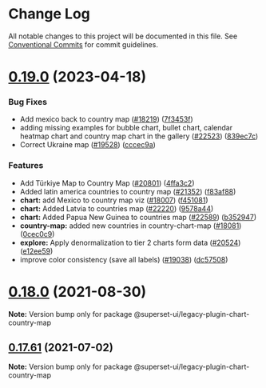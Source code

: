 # Change Log

All notable changes to this project will be documented in this file.
See [Conventional Commits](https://conventionalcommits.org) for commit guidelines.

# [0.19.0](https://github.com/apache-superset/superset-ui/compare/v2021.41.0...v0.19.0) (2023-04-18)

### Bug Fixes

- Add mexico back to country map ([#18219](https://github.com/apache-superset/superset-ui/issues/18219)) ([7f3453f](https://github.com/apache-superset/superset-ui/commit/7f3453f3ea4d5185c3a5f2c1d8738f474817600f))
- adding missing examples for bubble chart, bullet chart, calendar heatmap chart and country map chart in the gallery ([#22523](https://github.com/apache-superset/superset-ui/issues/22523)) ([839ec7c](https://github.com/apache-superset/superset-ui/commit/839ec7ceacc66c65928fd0ddead2b014db3d5563))
- Correct Ukraine map ([#19528](https://github.com/apache-superset/superset-ui/issues/19528)) ([cccec9a](https://github.com/apache-superset/superset-ui/commit/cccec9a6ab8eadea2ecaac6ee2094c8eb7d6b1f4))

### Features

- Add Türkiye Map to Country Map ([#20801](https://github.com/apache-superset/superset-ui/issues/20801)) ([4ffa3c2](https://github.com/apache-superset/superset-ui/commit/4ffa3c22d17b189a384f43a0e352b137900b10bc))
- Added latin america countries to country map ([#21352](https://github.com/apache-superset/superset-ui/issues/21352)) ([f83af88](https://github.com/apache-superset/superset-ui/commit/f83af88fc7922774b4c1a7792f0602edcb80763d))
- **chart:** add Mexico to country map viz ([#18007](https://github.com/apache-superset/superset-ui/issues/18007)) ([f451081](https://github.com/apache-superset/superset-ui/commit/f45108116673d5810c238bb911058dc8ed05b75a))
- **chart:** Added Latvia to countries map ([#22220](https://github.com/apache-superset/superset-ui/issues/22220)) ([9578a44](https://github.com/apache-superset/superset-ui/commit/9578a443ef713f01f4cc9cd3a8616b819a7a7a65))
- **chart:** Added Papua New Guinea to countries map ([#22589](https://github.com/apache-superset/superset-ui/issues/22589)) ([b352947](https://github.com/apache-superset/superset-ui/commit/b3529479ab39fcc273189bf4db4a0f1fd8b1cc0c))
- **country-map:** added new countries in country-chart-map ([#18081](https://github.com/apache-superset/superset-ui/issues/18081)) ([0cec0c9](https://github.com/apache-superset/superset-ui/commit/0cec0c9a68c9489c54bea8d10ea7b28c1729e2dc))
- **explore:** Apply denormalization to tier 2 charts form data ([#20524](https://github.com/apache-superset/superset-ui/issues/20524)) ([e12ee59](https://github.com/apache-superset/superset-ui/commit/e12ee59b13822241dca8d8015f1222c477edd4f3))
- improve color consistency (save all labels) ([#19038](https://github.com/apache-superset/superset-ui/issues/19038)) ([dc57508](https://github.com/apache-superset/superset-ui/commit/dc575080d7e43d40b1734bb8f44fdc291cb95b11))

# [0.18.0](https://github.com/apache-superset/superset-ui/compare/v0.17.87...v0.18.0) (2021-08-30)

**Note:** Version bump only for package @superset-ui/legacy-plugin-chart-country-map

## [0.17.61](https://github.com/apache-superset/superset-ui/compare/v0.17.60...v0.17.61) (2021-07-02)

**Note:** Version bump only for package @superset-ui/legacy-plugin-chart-country-map
